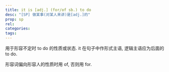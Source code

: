 ```yaml
---
title: it is [adj.] (for/of sb.) to do
desc: "[SP] 做某事(对某人来讲)是[adj.]的"
prop: sp
rel:
categories:
tags:
---
```


用于形容不定时 to do 的性质或状态. it 在句子中作形式主语, 逻辑主语应为后面的 to do.

形容词偏向形容人的性质时用 of, 否则用 for.